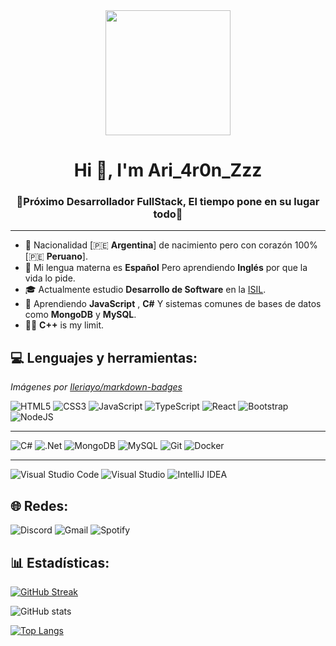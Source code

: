 <div id="header" align="center">
    <img src="https://media.giphy.com/media/lzz3B3xLZluuY/giphy-downsized-large.gif" width="200" />
    <h1 align="center">Hi 👋, I'm Ari_4r0n_Zzz</h1>
    <h3 align="center">🍱Próximo Desarrollador FullStack, El tiempo pone en su lugar todo🍃</h3>
</div>

---

- 🌴 Nacionalidad [🇵🇪 **Argentina**] de nacimiento pero con corazón 100% [🇵🇪 **Peruano**].
- 💬 Mi lengua materna es **Español** Pero aprendiendo **Inglés** por que la vida lo pide. 
- 🎓 Actualmente estudio **Desarrollo de Software** en la [ISIL](https://isil.pe/).
- 🍎 Aprendiendo **JavaScript** , **C#** Y sistemas comunes de bases de datos como **MongoDB** y **MySQL**.
- 👩‍💻 **C++** is my limit. 

## 💻 Lenguajes y herramientas:

*Imágenes por [Ileriayo/markdown-badges](https://github.com/Ileriayo/markdown-badges)*

![HTML5](https://img.shields.io/badge/html5-%23E34F26.svg?style=for-the-badge&logo=html5&logoColor=white)
![CSS3](https://img.shields.io/badge/css3-%231572B6.svg?style=for-the-badge&logo=css3&logoColor=white)
![JavaScript](https://img.shields.io/badge/javascript-%23323330.svg?style=for-the-badge&logo=javascript&logoColor=%23F7DF1E)
![TypeScript](https://img.shields.io/badge/typescript-%23007ACC.svg?style=for-the-badge&logo=typescript&logoColor=white)
![React](https://img.shields.io/badge/react-%2320232a.svg?style=for-the-badge&logo=react&logoColor=%2361DAFB)
![Bootstrap](https://img.shields.io/badge/bootstrap-%238511FA.svg?style=for-the-badge&logo=bootstrap&logoColor=white)
![NodeJS](https://img.shields.io/badge/node.js-6DA55F?style=for-the-badge&logo=node.js&logoColor=white)

---

![C#](https://img.shields.io/badge/c%23-%23239120.svg?style=for-the-badge&logo=c-sharp&logoColor=white)
![.Net](https://img.shields.io/badge/.NET-5C2D91?style=for-the-badge&logo=.net&logoColor=white)
![MongoDB](https://img.shields.io/badge/MongoDB-%234ea94b.svg?style=for-the-badge&logo=mongodb&logoColor=white)
![MySQL](https://img.shields.io/badge/mysql-%2300f.svg?style=for-the-badge&logo=mysql&logoColor=white)
![Git](https://img.shields.io/badge/git-%23F05033.svg?style=for-the-badge&logo=git&logoColor=white)
![Docker](https://img.shields.io/badge/docker-%230db7ed.svg?style=for-the-badge&logo=docker&logoColor=white)

---

![Visual Studio Code](https://img.shields.io/badge/Visual%20Studio%20Code-0078d7.svg?style=for-the-badge&logo=visual-studio-code&logoColor=white)
![Visual Studio](https://img.shields.io/badge/Visual%20Studio-5C2D91.svg?style=for-the-badge&logo=visual-studio&logoColor=white)
![IntelliJ IDEA](https://img.shields.io/badge/IntelliJIDEA-000000.svg?style=for-the-badge&logo=intellij-idea&logoColor=white)

## 🌐 Redes: 

![Discord](https://img.shields.io/badge/ari_4r0n_zzz%239410-%235662f6.svg?style=for-the-badge&logo=discord&logoColor=white)
![Gmail](https://img.shields.io/badge/ari.4r0n.zzz@gmail.com-D14836?style=for-the-badge&logo=gmail&logoColor=white)
![Spotify](https://img.shields.io/badge/ari_4r0n_zzz-1ED760?style=for-the-badge&logo=spotify&logoColor=white)


## 📊 Estadísticas:

[![GitHub Streak](http://github-readme-streak-stats.herokuapp.com?user=Ari4r0nZzz&theme=onedark)](https://git.io/streak-stats)

![GitHub stats](https://github-readme-stats.vercel.app/api?username=Ari4r0nZzz&show_icons=true&theme=radical)

[![Top Langs](https://github-readme-stats.vercel.app/api/top-langs/?username=Ari4r0nZzz&theme=tokyonight)](https://github.com/anuraghazra/github-readme-stats)

